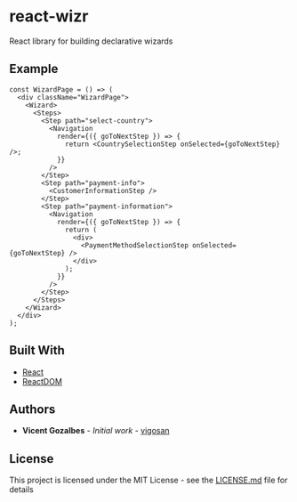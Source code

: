 # react-wizr

React library for building declarative wizards

## Example

```
const WizardPage = () => (
  <div className="WizardPage">
    <Wizard>
      <Steps>
        <Step path="select-country">
          <Navigation
            render={({ goToNextStep }) => {
              return <CountrySelectionStep onSelected={goToNextStep} />;
            }}
          />
        </Step>
        <Step path="payment-info">
          <CustomerInformationStep />
        </Step>
        <Step path="payment-information">
          <Navigation
            render={({ goToNextStep }) => {
              return (
                <div>
                  <PaymentMethodSelectionStep onSelected={goToNextStep} />
                </div>
              );
            }}
          />
        </Step>
      </Steps>
    </Wizard>
  </div>
);
```

## Built With

* [React](https://reactjs.org)
* [ReactDOM](https://reactjs.org/docs/react-dom.html)

## Authors

* **Vicent Gozalbes** - *Initial work* - [vigosan](https://github.com/vigosan)

## License

This project is licensed under the MIT License - see the [LICENSE.md](LICENSE.md) file for details
